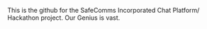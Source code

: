 This is the github for the SafeComms Incorporated Chat Platform/ Hackathon project. Our Genius is vast.
